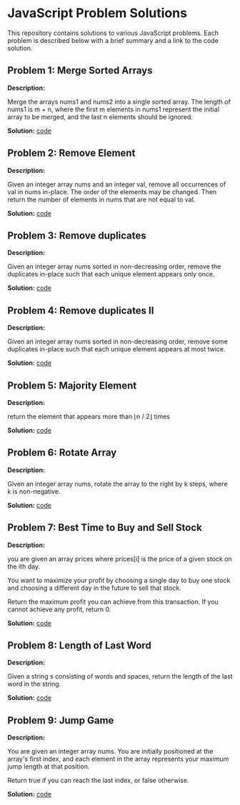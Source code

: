 # JavaScript Problem Solutions

This repository contains solutions to various JavaScript problems. Each problem is described below with a brief summary and a link to the code solution.

## Problem 1: Merge Sorted Arrays

**Description:**

Merge the arrays nums1 and nums2 into a single sorted array.
The length of nums1 is m + n, where the first m elements in nums1 represent the initial array to be merged,
and the last n elements should be ignored.

**Solution:**
[code](https://github.com/ZeyadHmedan/js-proplemSolving/blob/master/mergeSortedArray.js)

## Problem 2: Remove Element

**Description:**

Given an integer array nums and an integer val, remove all occurrences of val in nums in-place. The order of the elements may be changed. Then return the number of elements in nums that are not equal to val.

**Solution:**
[code](https://github.com/ZeyadHmedan/js-proplemSolving/blob/master/RemoveElement.js)

## Problem 3: Remove duplicates

**Description:**

Given an integer array nums sorted in non-decreasing order, remove the duplicates in-place such that each unique element appears only once.

**Solution:**
[code](https://github.com/ZeyadHmedan/js-proplemSolving/blob/master/RemoveDuplicates.js)

## Problem 4: Remove duplicates II

**Description:**

Given an integer array nums sorted in non-decreasing order, remove some duplicates in-place such that each unique element appears at most twice.

**Solution:**
[code](https://github.com/ZeyadHmedan/js-proplemSolving/blob/master/RemoveDuplicatesII.js)

## Problem 5: Majority Element

**Description:**

return  the element that appears more than ⌊n / 2⌋ times

**Solution:**
[code](https://github.com/ZeyadHmedan/js-proplemSolving/blob/master/MajorityElement.js)

## Problem 6: Rotate Array

**Description:**

Given an integer array nums, rotate the array to the right by k steps, where k is non-negative.

**Solution:**
[code](https://github.com/ZeyadHmedan/js-proplemSolving/blob/master/RotateArray.js)

## Problem 7: Best Time to Buy and Sell Stock

**Description:**

you are given an array prices where prices[i] is the price of a given stock on the ith day.

You want to maximize your profit by choosing a single day to buy one stock and choosing a different day in the future to sell that stock.

Return the maximum profit you can achieve from this transaction. If you cannot achieve any profit, return 0.

**Solution:**
[code](https://github.com/ZeyadHmedan/js-proplemSolving/blob/master/maxProfit.js)

## Problem 8: Length of Last Word

**Description:**

Given a string s consisting of words and spaces, return the length of the last word in the string.

**Solution:**
[code](https://github.com/ZeyadHmedan/js-proplemSolving/blob/master/LengthofLastWord.js)

## Problem 9: Jump Game

**Description:**

You are given an integer array nums. You are initially positioned at the array's first index, and each element in the array represents your maximum jump length at that position.

Return true if you can reach the last index, or false otherwise.

**Solution:**
[code](https://github.com/ZeyadHmedan/js-proplemSolving/blob/master/jumpGame.js)